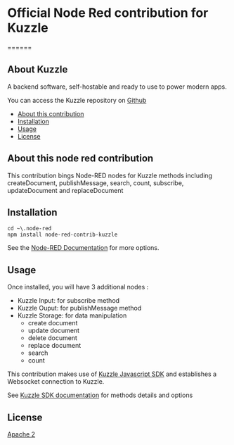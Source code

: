 # Official Node Red contribution for Kuzzle
======

## About Kuzzle

A backend software, self-hostable and ready to use to power modern apps.

You can access the Kuzzle repository on [Github](https://github.com/kuzzleio/kuzzle)

* [About this contribution](#about-this-node-red-contribution)
* [Installation](#installation)
* [Usage](#usage)
* [License](#license)

## About this node red contribution

This contribution bings Node-RED nodes for Kuzzle methods including createDocument, publishMessage, search, count, subscribe, updateDocument and replaceDocument

## Installation

```
cd ~\.node-red
npm install node-red-contrib-kuzzle
```

See the [Node-RED Documentation](http://nodered.org/docs/getting-started/adding-nodes) for more options.

## Usage

Once installed, you will have 3 additional nodes :

* Kuzzle Input: for subscribe method
* Kuzzle Ouput: for publishMessage method
* Kuzzle Storage: for data manipulation
    * create document
    * update document
    * delete document
    * replace document
    * search
    * count

This contribution makes use of [Kuzzle Javascript SDK](https://github.com/kuzzleio/sdk-javascript) and establishes a Websocket connection to Kuzzle.

See [Kuzzle SDK documentation](https://docs.kuzzle.io/sdk-reference/collection) for methods details and options

## License

[Apache 2](LICENSE.md)